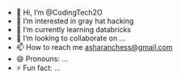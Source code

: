 - 👋 Hi, I’m @CodingTech2O
- 👀 I’m interested in gray hat hacking
- 🌱 I’m currently learning databricks
- 💞️ I’m looking to collaborate on ...
- 📫 How to reach me asharanchess@gmail.com
- 😄 Pronouns: ...
- ⚡ Fun fact: ...

<!---
CodingTech2O/CodingTech2O is a ✨ special ✨ repository because its `README.md` (this file) appears on your GitHub profile.
You can click the Preview link to take a look at your changes.
--->

